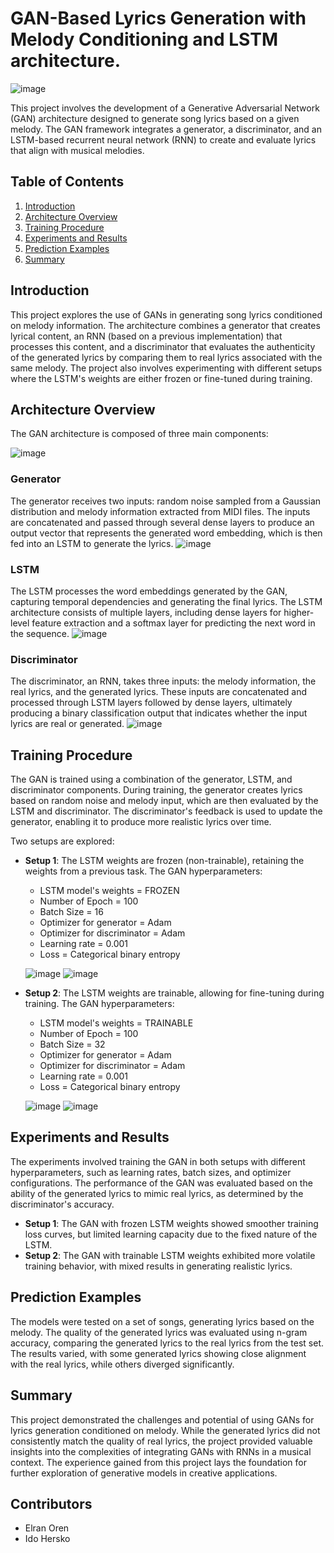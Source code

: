 # GAN-Based Lyrics Generation with Melody Conditioning and LSTM architecture.

![image](https://github.com/user-attachments/assets/03074cde-cd56-421b-a2a0-fe44d22a52b1)


This project involves the development of a Generative Adversarial Network (GAN) architecture designed to generate song lyrics based on a given melody. The GAN framework integrates a generator, a discriminator, and an LSTM-based recurrent neural network (RNN) to create and evaluate lyrics that align with musical melodies.

## Table of Contents

1. [Introduction](#introduction)
2. [Architecture Overview](#architecture-overview)
3. [Training Procedure](#training-procedure)
4. [Experiments and Results](#experiments-and-results)
5. [Prediction Examples](#prediction-examples)
6. [Summary](#summary)

## Introduction

This project explores the use of GANs in generating song lyrics conditioned on melody information. The architecture combines a generator that creates lyrical content, an RNN (based on a previous implementation) that processes this content, and a discriminator that evaluates the authenticity of the generated lyrics by comparing them to real lyrics associated with the same melody. The project also involves experimenting with different setups where the LSTM's weights are either frozen or fine-tuned during training.

## Architecture Overview

The GAN architecture is composed of three main components:

![image](https://github.com/user-attachments/assets/7d588f31-de45-41b9-881f-f5bc0fc8f40e)


### Generator
The generator receives two inputs: random noise sampled from a Gaussian distribution and melody information extracted from MIDI files. The inputs are concatenated and passed through several dense layers to produce an output vector that represents the generated word embedding, which is then fed into an LSTM to generate the lyrics.
![image](https://github.com/user-attachments/assets/b49fcbe9-ddc0-4aea-9136-5f16460e3ff0)



### LSTM
The LSTM processes the word embeddings generated by the GAN, capturing temporal dependencies and generating the final lyrics. The LSTM architecture consists of multiple layers, including dense layers for higher-level feature extraction and a softmax layer for predicting the next word in the sequence.
![image](https://github.com/user-attachments/assets/6bae2527-2d8c-42d6-aed4-b03e8d63b091)



### Discriminator
The discriminator, an RNN, takes three inputs: the melody information, the real lyrics, and the generated lyrics. These inputs are concatenated and processed through LSTM layers followed by dense layers, ultimately producing a binary classification output that indicates whether the input lyrics are real or generated.
![image](https://github.com/user-attachments/assets/27dc6fd4-cfdd-434d-beb0-6bc4f561d698)



## Training Procedure

The GAN is trained using a combination of the generator, LSTM, and discriminator components. During training, the generator creates lyrics based on random noise and melody input, which are then evaluated by the LSTM and discriminator. The discriminator's feedback is used to update the generator, enabling it to produce more realistic lyrics over time.

Two setups are explored:

- **Setup 1**: The LSTM weights are frozen (non-trainable), retaining the weights from a previous task.
  The GAN hyperparameters:
  - LSTM model's weights = FROZEN 
  - Number of Epoch = 100
  - Batch Size = 16
  - Optimizer for generator = Adam
  - Optimizer for discriminator = Adam
  - Learning rate = 0.001
  - Loss = Categorical binary entropy

  ![image](https://github.com/user-attachments/assets/c0377293-9c78-4e3a-9a2d-14f4ebaa45b9)
  ![image](https://github.com/user-attachments/assets/60c6fed8-6efd-4067-a793-1a51861d7e91)


- **Setup 2**: The LSTM weights are trainable, allowing for fine-tuning during training.
  The GAN hyperparameters:
  - LSTM model's weights = TRAINABLE
  - Number of Epoch = 100
  - Batch Size = 32
  - Optimizer for generator = Adam
  - Optimizer for discriminator = Adam
  - Learning rate = 0.001
  - Loss = Categorical binary entropy

  ![image](https://github.com/user-attachments/assets/346d69ed-5f9d-4d04-a9c7-a30c6b1b31ba)
  ![image](https://github.com/user-attachments/assets/20eacd76-fdaf-4884-baa9-1d48dfb24cda)



## Experiments and Results

The experiments involved training the GAN in both setups with different hyperparameters, such as learning rates, batch sizes, and optimizer configurations. The performance of the GAN was evaluated based on the ability of the generated lyrics to mimic real lyrics, as determined by the discriminator's accuracy.

- **Setup 1**: The GAN with frozen LSTM weights showed smoother training loss curves, but limited learning capacity due to the fixed nature of the LSTM.
- **Setup 2**: The GAN with trainable LSTM weights exhibited more volatile training behavior, with mixed results in generating realistic lyrics.

## Prediction Examples

The models were tested on a set of songs, generating lyrics based on the melody. The quality of the generated lyrics was evaluated using n-gram accuracy, comparing the generated lyrics to the real lyrics from the test set. The results varied, with some generated lyrics showing close alignment with the real lyrics, while others diverged significantly.

## Summary

This project demonstrated the challenges and potential of using GANs for lyrics generation conditioned on melody. While the generated lyrics did not consistently match the quality of real lyrics, the project provided valuable insights into the complexities of integrating GANs with RNNs in a musical context. The experience gained from this project lays the foundation for further exploration of generative models in creative applications.

## Contributors

- Elran Oren
- Ido Hersko

